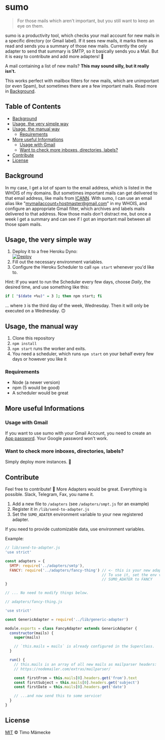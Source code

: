 # sumo

> For those mails which aren't important, but you still want to keep an eye on them.

sumo is a productivity tool, which checks your mail account for new mails in a specific directory (or Gmail label). If it sees new mails, it marks them as read and sends you a summary of those new mails. Currently the only adapter to send that summary is SMTP, so it basically sends you a Mail. But it is easy to contribute and add more adapters! 🎉

A mail containing a list of new mails? **This may sound silly, but it really isn't.**

This works perfect with mailbox filters for new mails, which are unimportant (or even Spam), but sometimes there are a few important mails. Read more in [Background](#background).

## Table of Contents

<!-- TOC depthFrom:2 depthTo:6 withLinks:1 updateOnSave:0 orderedList:0 -->

- [Background](#background)
- [Usage, the very simple way](#usage-the-very-simple-way)
- [Usage, the manual way](#usage-the-manual-way)
	- [Requirements](#requirements)
- [More useful Informations](#more-useful-informations)
	- [Usage with Gmail](#usage-with-gmail)
	- [Want to check more inboxes, directories, labels?](#want-to-check-more-inboxes-directories-labels)
- [Contribute](#contribute)
- [License](#license)

<!-- /TOC -->

## Background

In my case, I get a lot of spam to the email address, which is listed in the WHOIS of my domains. But sometimes important mails can get delivered to that email address, like mails from [ICANN](https://www.icann.org/). With sumo, I can use an email alias like "mymailaccount+hostmaster@gmail.com" in my WHOIS, and configure an appropriate Gmail filter, which archives and labels mails delivered to that address. Now those mails don't distract me, but once a week I get a summary and can see if I got an important mail between all those spam mails.

## Usage, the very simple way

1. Deploy it to a free Heroku Dyno:  
[![Deploy](https://www.herokucdn.com/deploy/button.svg)](https://heroku.com/deploy)
2. Fill out the necessary environment variables.
3. Configure the Heroku Scheduler to call `npm start` whenever you'd like to.

Hint: If you want to run the Scheduler every few days, choose _Daily_, the desired time, and use something like this:

```bash
if [ "$(date +%u)" = 3 ]; then npm start; fi
```

… where `3` is the third day of the week, Wednesday. Then it will only be executed on a Wednesday. 🙃

## Usage, the manual way

1. Clone this repository
2. `npm install`
3. `npm start` runs the worker and exits.
4. You need a scheduler, which runs `npm start` on your behalf every few days or however you like it

### Requirements

- Node (a newer version)
- npm (5 would be good)
- A scheduler would be great

## More useful Informations

### Usage with Gmail

If you want to use sumo with your Gmail Account, you need to create an [App password](https://myaccount.google.com/apppasswords). Your Google password won't work.

### Want to check more inboxes, directories, labels?

Simply deploy more instances. 🙂

## Contribute

Feel free to contribute! 🚀 More Adapters would be great. Everything is possible. Slack, Telegram, Fax, you name it.

1. Add a new file to `/adapters` (see `/adapters/smpt.js` for an example)
2. Register it in `/lib/send-to-adapter.js`
3. Set the `SUMO_ADATER` environment variable to your new registered adapter.

If you need to provide customizable data, use environment variables.

Example:

```js
// lib/send-to-adapter.js
'use strict'

const adapters = {
  SMTP: require('../adapters/smtp'),
  FANCY: require('../adapters/fancy-thing') // <- this is your new adapter!
                                            // To use it, set the env variable
                                            // SUMO_ADATER to FANCY
}

// ... No need to modify things below.
```

```js
// adapters/fancy-thing.js

'use strict'

const GenericAdapter = require('../lib/generic-adapter')

module.exports = class FancyAdapter extends GenericAdapter {
  constructor(mails) {
    super(mails)

    // `this.mails = mails` is already configured in the Superclass.
  }

  run() {
    // this.mails is an array of all new mails as mailparser headers:
    // https://nodemailer.com/extras/mailparser/

    const firstFrom = this.mails[0].headers.get('from').text
    const firstSubject = this.mails[0].headers.get('subject')
    const firstDate = this.mails[0].headers.get('date')

    // ...and now send this to some service!
  }
}
```

## License

[MIT](LICENSE) © Timo Mämecke
